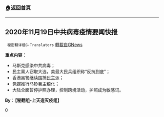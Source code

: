 ###  [:house:返回首頁](https://github.com/ourhimalayas/txt)
---

## 2020年11月19日中共病毒疫情要闻快报
` 秘密翻译组G-Translators` [轉載自GNews](https://gnews.org/zh-hans/574178/)

**重点内容：**

- 马斯克感染中共病毒；
- 民主黨人窃取大选，美最大民兵组织称“反抗到底”；
- 香港黑警继续围捕民主派；
- 党媒推行马铃薯主粮化；
- 大陆全面暂停护照办理，控制跨境活动，护照成为敏感词。




**By：【秘翻组-上天造灭疫组】**

0
